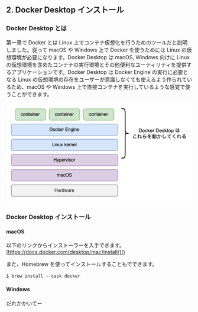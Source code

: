 ## 2. Docker Desktop インストール

### Docker Desktop とは
第一章で Docker とは Linux 上でコンテナ仮想化を行うためのツールだと説明しました。従って macOS や Windows 上で Docker を使うためには Linux の仮想環境が必要になります。Docker Desktop は macOS, Windows 向けに Linux の仮想環境を含めたコンテナの実行環境とその他便利なユーティリティを提供するアプリケーションです。Docker Desktop は Docker Engine の実行に必要となる Linux の仮想環境の存在をユーザーが意識しなくても使えるよう作られているため、macOS や Windows 上で直接コンテナを実行しているような感覚で使うことができます。

<img src="./2_1_docker_desktop.png" width="600px" />

### Docker Desktop インストール
#### macOS
以下のリンクからインストーラーを入手できます。  
[https://docs.docker.com/desktop/mac/install/]()

また、Homebrew を使ってインストールすることもでできます。
```
$ brew install --cask docker
```

#### Windows
だれかかいてー